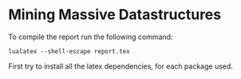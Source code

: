 # Mining Massive Datastructures

To compile the report run the following command:  
```
lualatex --shell-escape report.tex
```

First try to install all the latex dependencies,
for each package used.
